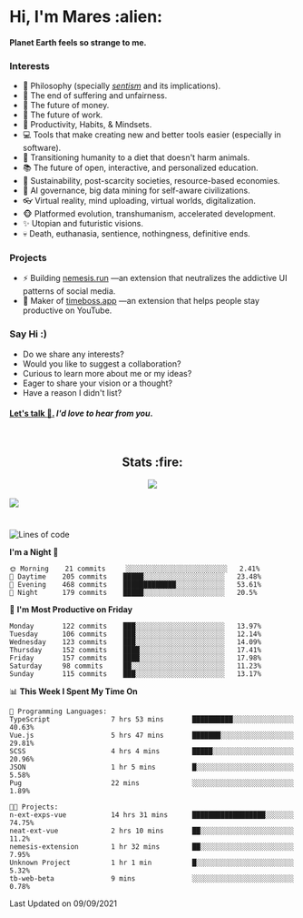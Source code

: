 <h1>Hi, I'm Mares :alien:</h1>

#### Planet Earth feels so strange to me.

### **Interests**

- 🌊 Philosophy (specially [_sentism_][sentismmedium] and its implications).
- 🎯 The end of suffering and unfairness.
- 💸 The future of money.
- 💼 The future of work.
- 🧠 Productivity, Habits, & Mindsets.
- 💻 Tools that make creating new and better tools easier (especially in software).
- 🥗 Transitioning humanity to a diet that doesn't harm animals.
- 📚 The future of open, interactive, and personalized education.
- 🌱 Sustainability, post-scarcity societies, resource-based economies.
- 🤖 AI governance, big data mining for self-aware civilizations.
- 👓 Virtual reality, mind uploading, virtual worlds, digitalization.
- 🐵 Platformed evolution, transhumanism, accelerated development.
- ✨ Utopian and futuristic visions.
- 💀 Death, euthanasia, sentience, nothingness, definitive ends.


### **Projects**

- ⚡ Building [nemesis.run](https://nemesis.run) —an extension that neutralizes the addictive UI patterns of social media.
- 💎 Maker of [timeboss.app](https://timeboss.app) —an extension that helps people stay productive on YouTube.


### **Say Hi :)**

- Do we share any interests?
- Would you like to suggest a collaboration?
- Curious to learn more about me or my ideas?
- Eager to share your vision or a thought?
- Have a reason I didn't list?

#### [Let's talk :wave:.](mailto:mareszhar@gmail.com) _I'd love to hear from you_.

[sentismmedium]: https://medium.com/@mareszhar/born-a-prisoner-a-reflection-about-life-its-struggles-and-a-plan-to-escape-d8566ce9b026

<br>

<h2 align="center">Stats :fire:</h2>

<div align="center">
  <img src="https://github-readme-streak-stats.herokuapp.com?user=mareszhar&theme=black-ice&hide_border=true&stroke=FFFFFF15&ring=DF8FFE&fire=DF8FFE&currStreakLabel=DF8FFE&background=1A232A&currStreakNum=86FFAB&dates=B1AAB3FF">
</div>

<!-- Add or remove this: &dates=B1AAB3FF at the end of the streak stats URL if they get bugged and aren't updating -->

<br>

<img src="https://activity-graph.herokuapp.com/graph?username=mareszhar&theme=nord&bg_color=00000000&color=979797&line=DF8FFE&point=00000000&area=true&hide_border=true">

<br>

<h1></h1>

<!--START_SECTION:waka-->
![Lines of code](https://img.shields.io/badge/From%20Hello%20World%20I%27ve%20Written-118885%20lines%20of%20code-blue)

**I'm a Night 🦉** 

```text
🌞 Morning    21 commits     ░░░░░░░░░░░░░░░░░░░░░░░░░   2.41% 
🌆 Daytime    205 commits    █████░░░░░░░░░░░░░░░░░░░░   23.48% 
🌃 Evening    468 commits    █████████████░░░░░░░░░░░░   53.61% 
🌙 Night      179 commits    █████░░░░░░░░░░░░░░░░░░░░   20.5%

```
📅 **I'm Most Productive on Friday** 

```text
Monday       122 commits    ███░░░░░░░░░░░░░░░░░░░░░░   13.97% 
Tuesday      106 commits    ███░░░░░░░░░░░░░░░░░░░░░░   12.14% 
Wednesday    123 commits    ███░░░░░░░░░░░░░░░░░░░░░░   14.09% 
Thursday     152 commits    ████░░░░░░░░░░░░░░░░░░░░░   17.41% 
Friday       157 commits    ████░░░░░░░░░░░░░░░░░░░░░   17.98% 
Saturday     98 commits     ██░░░░░░░░░░░░░░░░░░░░░░░   11.23% 
Sunday       115 commits    ███░░░░░░░░░░░░░░░░░░░░░░   13.17%

```


📊 **This Week I Spent My Time On** 

```text
💬 Programming Languages: 
TypeScript               7 hrs 53 mins       ██████████░░░░░░░░░░░░░░░   40.63% 
Vue.js                   5 hrs 47 mins       ███████░░░░░░░░░░░░░░░░░░   29.81% 
SCSS                     4 hrs 4 mins        █████░░░░░░░░░░░░░░░░░░░░   20.96% 
JSON                     1 hr 5 mins         █░░░░░░░░░░░░░░░░░░░░░░░░   5.58% 
Pug                      22 mins             ░░░░░░░░░░░░░░░░░░░░░░░░░   1.89%

🐱‍💻 Projects: 
n-ext-exps-vue           14 hrs 31 mins      ██████████████████░░░░░░░   74.75% 
neat-ext-vue             2 hrs 10 mins       ██░░░░░░░░░░░░░░░░░░░░░░░   11.2% 
nemesis-extension        1 hr 32 mins        ██░░░░░░░░░░░░░░░░░░░░░░░   7.95% 
Unknown Project          1 hr 1 min          █░░░░░░░░░░░░░░░░░░░░░░░░   5.32% 
tb-web-beta              9 mins              ░░░░░░░░░░░░░░░░░░░░░░░░░   0.78%

```


 Last Updated on 09/09/2021
<!--END_SECTION:waka-->

